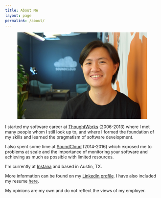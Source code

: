 ```yaml
---
title: About Me
layout: page
permalink: /about/
---
```


<figure>
	<img src="/assets/images/dahlia.jpg">
</figure>

I started my software career at [ThoughtWorks](https://www.thoughtworks.com) (2006-2013) where I met many people whom I still look up to, and where I formed the foundation of my skills and learned the pragmatism of software development.

I also spent some time at [SoundCloud](https://www.soundcloud.com) (2014-2016) which exposed me to problems at scale and the importance of monitoring your software and achieving as much as possible with limited resources.

I'm currently at [Instana](https://www.instana.com/) and based in Austin, TX.

More information can be found on my [LinkedIn profile](https://www.linkedin.com/in/dahliabock/). I have also included my resume [here](/resume/).

My opinions are my own and do not reflect the views of my employer.

